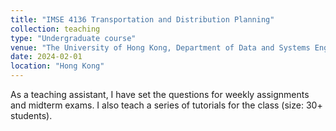 ```yaml
---
title: "IMSE 4136 Transportation and Distribution Planning"
collection: teaching
type: "Undergraduate course"
venue: "The University of Hong Kong, Department of Data and Systems Engineering"
date: 2024-02-01
location: "Hong Kong"
---
```


As a teaching assistant, I have set the questions for weekly assignments and midterm exams. I also teach a series of tutorials for the class (size: 30+ students).

